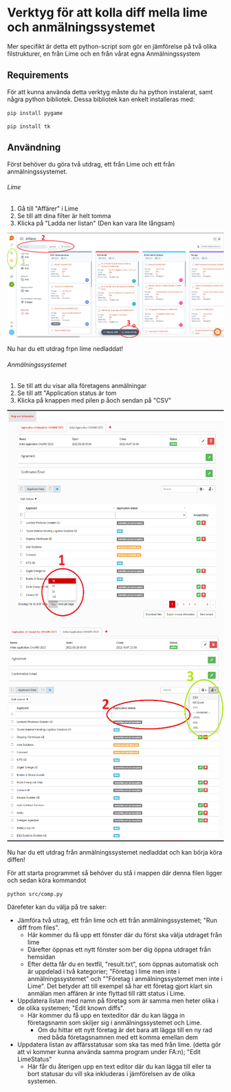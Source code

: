 # Verktyg för att kolla diff mella lime och anmälningssystemet

Mer specifikt är detta ett python-script som gör en jämförelse på två olika filstrukturer, en från Lime och en från vårat egna Anmälningssystem

## Requirements

För att kunna använda detta verktyg måste du ha python instalerat, samt några python bibliotek. Dessa bibliotek kan enkelt installeras med:

``pip install pygame``

``pip install tk``

## Användning

Först behöver du göra två utdrag, ett från Lime och ett från anmälningssystemet.

###### Lime

1. Gå till "Affärer" i Lime
2. Se till att dina filter är helt tomma
3. Klicka på "Ladda ner listan" (Den kan vara lite långsam)

<img src="bilder/LimeUtdrag.png" alt="Hjälp till stegen över" width="700"/>

Nu har du ett utdrag frpn lime nedladdat!

###### Anmälningssystemet

1. Se till att du visar alla företagens anmälningar
2. Se till att "Application status är tom
3. Klicka på knappen med pilen p åoch sendan på "CSV"

<img src="bilder/AnmSteg1.png" alt="Hjälp till stegen över" width="700" height="500"/>
<img src="bilder/AnmSteg23.png" alt="Hjälp till stegen över" width="700", height="500"/>

Nu har du ett utdrag från anmälningssystemet nedladdat och kan börja köra diffen!

För att starta programmet så behöver du stå i mappen där denna filen ligger och sedan köra kommandot

``python src/comp.py``

Därefeter kan du välja på tre saker:

* Jämföra två utrag, ett från lime och ett från anmälningssystemet; "Run diff from files".
  * Här kommer du få upp ett fönster där du först ska välja utdraget från lime
  * Därefter öppnas ett nytt fönster som ber dig öppna utdraget från hemsidan
  * Efter detta får du en textfil, "result.txt", som öppnas automatisk och är uppdelad i två kategorier; "Företag i lime men inte i anmälningssystemet" och ""Företag i anmälningssystemet men inte i Lime". Det betyder att till exempel så har ett företag gjort klart sin anmälan men affären är inte flyttad till rätt status i Lime.
* Uppdatera listan med namn på företag som är samma men heter olika i de olika systemen; "Edit known diffs".
  * Här kommer du få upp en texteditor där du kan lägga in företagsnamn som skiljer sig i anmälningssystemet och Lime.
    * Om du hittar ett nytt företag är det bara att lägga till en ny rad med båda företagsnamnen med ett komma emellan dem
* Uppdatera listan av affärsstatusar som ska tas med från lime. (detta gör att vi kommer kunna använda samma program under FA:n); "Edit LimeStatus"
  * Här får du återigen upp en text editor där du kan lägga till eller ta bort statusar du vill ska inkluderas i jämförelsen av de olika systemen.
